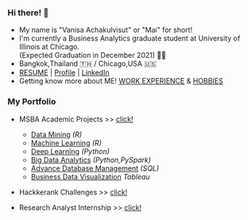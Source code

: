 ### Hi there! 👋 
- My name is "Vanisa Achakulvisut" or "Mai" for short!
- I'm currently a Business Analytics graduate student at University of Illinois at Chicago. </br>
  (Expected Graduation in December 2021) :woman_student: 
- Bangkok,Thailand :thailand: / Chicago,USA :us:
- [RESUME](https://maimaiva.github.io/resume/) | [Profile](https://maivanisa1.wixsite.com/my-profile) | [LinkedIn](https://www.linkedin.com/in/vanisaachakulvisut/)
- Getting know more about ME! [WORK EXPERIENCE]() & [HOBBIES]()

### My Portfolio 
- MSBA Academic Projects >> [click!](https://github.com/maimaiva/academic-projects-msba)
  - [Data Mining](https://github.com/maimaiva/Academic-Projects-MSBA/tree/main/DataMining) _(R)_
  - [Machine Learning](https://github.com/maimaiva/Academic-Projects-MSBA/tree/main/MachineLearning) _(R)_
  - [Deep Learning](https://github.com/maimaiva/Academic-Projects-MSBA/tree/main/DeepLearning) _(Python)_
  - [Big Data Analytics](https://github.com/maimaiva/Academic-Projects-MSBA/tree/main/BigDataAnalytics) _(Python,PySpark)_
  - [Advance Database Management](https://github.com/maimaiva/Academic-Projects-MSBA/tree/main/Advance%20Database%20Management) _(SQL)_
  - [Business Data Visualization]() _Tableau_
 
- Hackkerank Challenges >> [click!](https://github.com/maimaiva/Hackerrank)
- Research Analyst Internship >> [click!](https://github.com/maimaiva/Research-Analyst-Internship)
